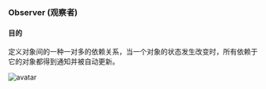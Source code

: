 ### Observer (观察者)


#### 目的

 
定义对象间的一种一对多的依赖关系，当一个对象的状态发生改变时，所有依赖于它的对象都得到通知并被自动更新。

![avatar](uml/uml.png)
